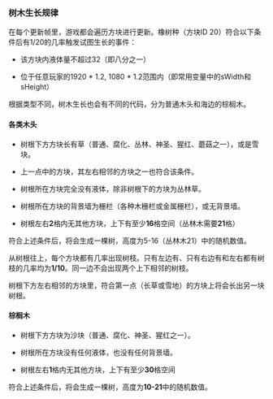 ### 树木生长规律

在每个更新帧里，游戏都会遍历方块进行更新。橡树种（方块ID 20）符合以下条件后有1/20的几率触发试图生长的事件：

* 该方块内液体量不超过32（即八分之一）

* 位于任意玩家的1920 * 1.2, 1080 * 1.2范围内（即常用变量中的sWidth和sHeight）

根据类型不同，树木生长也会有不同的代码，分为普通木头和海边的棕榈木。

#### 各类木头

* 树根下方方块长有草（普通、腐化、丛林、神圣、猩红、蘑菇之一），或是雪块。

* 上一点中的方块，其左右相邻的方块之一也符合该条件。

* 树根所在方块完全没有液体，除非树根下的方块为丛林草。

* 树根所在方块的背景墙为栅栏（各种木栅栏或金属栅栏），或无背景墙。

* 树根左右**2**格内无其他方块，上下有至少**16**格空间（丛林木需要**21**格）

符合上述条件后，将会生成一棵树，高度为5-16（丛林木21）中的随机数值。

从树根往上，每个方块都有几率出现树枝。只有左边有、只有右边有和左右都有树枝的几率均为**1/10**。同一边不会出现两个上下相邻的树枝。

树根下方左右相邻的方块里，符合第一点（长草或雪地）的方块上将会长出另一块树根。

#### 棕榈木

* 树根下方方块为沙块（普通、腐化、神圣、猩红之一）。

* 树根所在方块没有任何液体，也没有任何背景墙。

* 树根左右**1**格内无其他方块，上下有至少**30**格空间

符合上述条件后，将会生成一棵树，高度为**10-21**中的随机数值。


